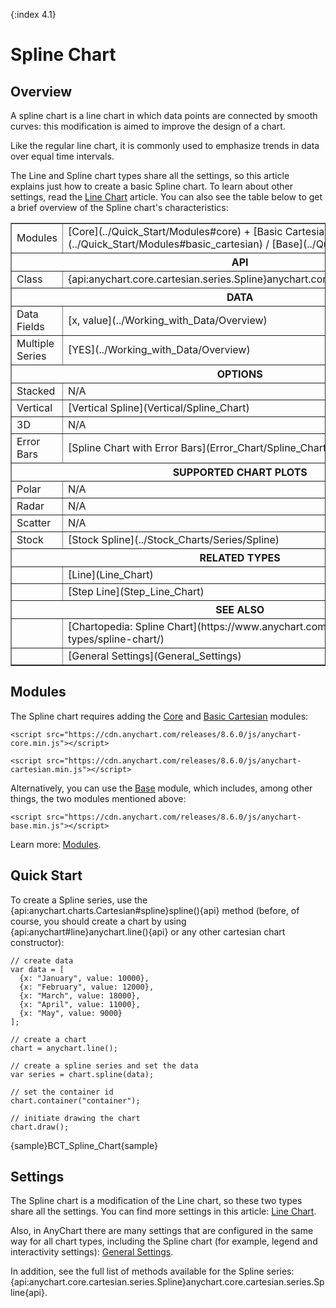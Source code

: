 {:index 4.1}
# Spline Chart

## Overview

A spline chart is a line chart in which data points are connected by smooth curves: this modification is aimed to improve the design of a chart.

Like the regular line chart, it is commonly used to emphasize trends in data over equal time intervals.

The Line and Spline chart types share all the settings, so this article explains just how to create a basic Spline chart. To learn about other settings, read the [Line Chart](Line_Chart) article. You can also see the table below to get a brief overview of the Spline chart's characteristics:

<table border="1" class="seriesTABLE">
<tr><td>Modules</td><td>[Core](../Quick_Start/Modules#core) + [Basic Cartesian](../Quick_Start/Modules#basic_cartesian) / [Base](../Quick_Start/Modules#base)</td></tr>
<tr><th colspan=2>API</th></tr>
<tr><td>Class</td><td>{api:anychart.core.cartesian.series.Spline}anychart.core.cartesian.series.Spline{api}</td></tr>
<tr><th colspan=2>DATA</th></tr>
<tr><td>Data Fields</td><td>[x, value](../Working_with_Data/Overview)</td></tr>
<tr><td>Multiple Series</td><td>[YES](../Working_with_Data/Overview)</td></tr>
<tr><th colspan=2>OPTIONS</th></tr>
<tr><td>Stacked</td><td>N/A</td></tr>
<tr><td>Vertical</td><td>[Vertical Spline](Vertical/Spline_Chart)</td></tr>
<tr><td>3D</td><td>N/A</td></tr>
<tr><td>Error Bars</td><td>[Spline Chart with Error Bars](Error_Chart/Spline_Chart)</td></tr>
<tr><th colspan=2>SUPPORTED CHART PLOTS</th></tr>
<tr><td>Polar</td><td>N/A</td></tr>
<tr><td>Radar</td><td>N/A</td></tr>
<tr><td>Scatter</td><td>N/A</td></tr>
<tr><td>Stock</td><td>[Stock Spline](../Stock_Charts/Series/Spline)</td></tr>
<tr><th colspan=2>RELATED TYPES</th></tr>
<tr><td></td><td>[Line](Line_Chart)</td></tr>
<tr><td></td><td>[Step Line](Step_Line_Chart)</td></tr>
<tr><th colspan=2>SEE ALSO</th></tr>
<tr><td></td><td>[Chartopedia: Spline Chart](https://www.anychart.com/chartopedia/chart-types/spline-chart/)</td></tr>
<tr><td></td><td>[General Settings](General_Settings)</td></tr>
</table>

## Modules

The Spline chart requires adding the [Core](../Quick_Start/Modules#core) and [Basic Cartesian](../Quick_Start/Modules#basic_cartesian) modules:

```
<script src="https://cdn.anychart.com/releases/8.6.0/js/anychart-core.min.js"></script>
```

```
<script src="https://cdn.anychart.com/releases/8.6.0/js/anychart-cartesian.min.js"></script>
```

Alternatively, you can use the [Base](../Quick_Start/Modules#base) module, which includes, among other things, the two modules mentioned above: 

```
<script src="https://cdn.anychart.com/releases/8.6.0/js/anychart-base.min.js"></script>
```

Learn more: [Modules](../Quick_Start/Modules).

## Quick Start

To create a Spline series, use the {api:anychart.charts.Cartesian#spline}spline(){api} method (before, of course, you should create a chart by using {api:anychart#line}anychart.line(){api} or any other cartesian chart constructor):

```
// create data
var data = [
  {x: "January", value: 10000},
  {x: "February", value: 12000},
  {x: "March", value: 18000},
  {x: "April", value: 11000},
  {x: "May", value: 9000}
];

// create a chart
chart = anychart.line();

// create a spline series and set the data
var series = chart.spline(data);

// set the container id
chart.container("container");

// initiate drawing the chart
chart.draw();
```

{sample}BCT\_Spline\_Chart{sample}

## Settings

The Spline chart is a modification of the Line chart, so these two types share all the settings. You can find more settings in this article: [Line Chart](Line_Chart).

Also, in AnyChart there are many settings that are configured in the same way for all chart types, including the Spline chart (for example, legend and interactivity settings): [General Settings](General_Settings).

In addition, see the full list of methods available for the Spline series: {api:anychart.core.cartesian.series.Spline}anychart.core.cartesian.series.Spline{api}.
